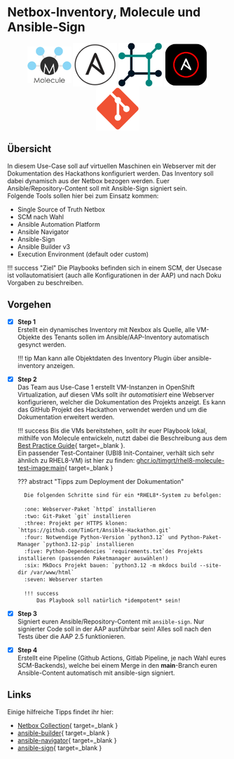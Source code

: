 # Netbox-Inventory, Molecule und Ansible-Sign

<p align="center">
    <a target="_blank" href="https://ansible.readthedocs.io/projects/rulebook/en/latest/"><img style="vertical-align: middle" src="../../assets/images/molecule-logo.png" width="100" alt="Molecule Logo"></a>
    <a target="_blank" href="https://ansible.readthedocs.io/projects/sign/en/latest/index.html"><img style="vertical-align: middle" src="../../assets/images/ansible-logo-clear.png" width="100" alt="Ansible Logo"></a>
    <a target="_blank" href="https://demo.netbox.dev/"><img style="vertical-align: middle" src="../../assets/images/netbox-logo.png" width="100" alt="Netbox Logo"></a>
    <a target="_blank" href="https://galaxy.ansible.com/ui/repo/published/infra/aap_configuration/"><img style="vertical-align: middle" src="../../assets/images/aap-logo.png" width="100" alt="AAP Logo"></a>
    <a target="_blank" href="https://github.com/TimGrt/Ansible-Hackathon"><img style="vertical-align: middle" src="../../assets/images/git-logo.png" width="100" alt="Git Logo"></a>
</p>

## Übersicht

In diesem Use-Case soll auf virtuellen Maschinen ein Webserver mit der Dokumentation des Hackathons konfiguriert werden. Das Inventory soll dabei dynamisch aus der Netbox bezogen werden. Euer Ansible/Repository-Content soll mit Ansible-Sign signiert sein.  
Folgende Tools sollen hier bei zum Einsatz kommen:

* Single Source of Truth Netbox
* SCM nach Wahl
* Ansible Automation Platform
* Ansible Navigator
* Ansible-Sign
* Ansible Builder v3
* Execution Environment (default oder custom)

!!! success "Ziel"
    Die Playbooks befinden sich in einem SCM, der Usecase ist vollautomatisiert (auch alle Konfigurationen in der AAP) und nach Doku Vorgaben zu beschreiben.

## Vorgehen

* [x] **Step 1**  
    Erstellt ein dynamisches Inventory mit Nexbox als Quelle, alle VM-Objekte des Tenants sollen im Ansible/AAP-Inventory automatisch gesynct werden.

    !!! tip
        Man kann alle Objektdaten des Inventory Plugin über ansible-inventory anzeigen.

* [x] **Step 2**  
    Das Team aus Use-Case 1 erstellt VM-Instanzen in OpenShift Virtualization, auf diesen VMs sollt ihr *automatisiert* eine Webserver konfigurieren, welcher die Dokumentation des Projekts anzeigt. Es kann das GitHub Projekt des Hackathon verwendet werden und um die Dokumentation erweitert werden.

    !!! success
        Bis die VMs bereitstehen, sollt ihr euer Playbook lokal, mithilfe von Molecule entwickeln, nutzt dabei die Beschreibung aus dem [Best Practice Guide](https://timgrt.github.io/Ansible-Best-Practices/development/testing/){ target=_blank }.  
        Ein passender Test-Container (UBI8 Init-Container, verhält sich sehr ähnlich zu RHEL8-VM) ist hier zu finden: [ghcr.io/timgrt/rhel8-molecule-test-image:main](https://github.com/TimGrt/rhel8-molecule-test-image/pkgs/container/rhel8-molecule-test-image){ target=_blank }

    ??? abstract "Tipps zum Deployment der Dokumentation"

        Die folgenden Schritte sind für ein *RHEL8*-System zu befolgen:

        :one: Webserver-Paket `httpd` installieren  
        :two: Git-Paket `git` installieren  
        :three: Projekt per HTTPS klonen: `https://github.com/TimGrt/Ansible-Hackathon.git`  
        :four: Notwendige Python-Version `python3.12` und Python-Paket-Manager `python3.12-pip` installieren  
        :five: Python-Dependencies `requirements.txt`des Projekts installieren (passenden Paketmanager auswählen!)  
        :six: MkDocs Projekt bauen: `python3.12 -m mkdocs build --site-dir /var/www/html`  
        :seven: Webserver starten  

        !!! success
            Das Playbook soll natürlich *idempotent* sein!

* [x] **Step 3**  
    Signiert euren Ansible/Repository-Content mit `ansible-sign`. Nur signierter Code soll in der AAP ausführbar sein! Alles soll nach den Tests über die AAP 2.5 funktionieren.

* [x] **Step 4**  
    Erstellt eine Pipeline (Github Actions, Gitlab Pipeline, je nach Wahl eures SCM-Backends), welche bei einem Merge in den **main**-Branch euren Ansible-Content automatisch mit ansible-sign signiert.

## Links

Einige hilfreiche Tipps findet ihr hier:

* [Netbox Collection](https://docs.ansible.com/ansible/latest/collections/netbox/netbox/index.html){ target=_blank }
* [ansible-builder](https://github.com/ansible/ansible-builder){ target=_blank }
* [ansible-navigator](https://github.com/ansible/ansible-navigator){ target=_blank }
* [ansible-sign](https://ansible.readthedocs.io/projects/sign/en/latest/index.html){ target=_blank }
